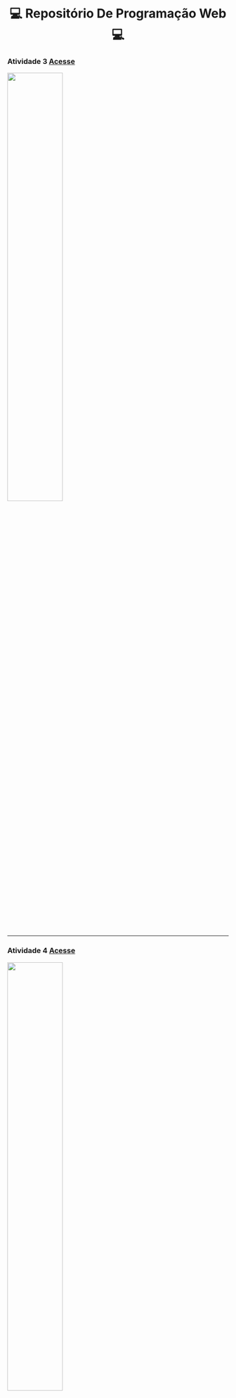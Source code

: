 <h1 align="center">💻 Repositório De Programação Web 💻</h1>

<h3 >Atividade 3 <a href="https://erichidekikataokaferreira.github.io/PWEB-ATIVIDADE3/" target="_blank"> Acesse</a></h3>

<img  width="50%" height="auto" height="175px" src="https://cdn.discordapp.com/attachments/717420578620964874/879791517252849765/unknown.png"/>
<hr>
<h3 > Atividade 4 <a href="https://erichidekikataokaferreira.github.io/PWEB-ATIVIDADE4/" target="_blank"> Acesse</a></h3>
<img width="50%" height="auto" height="175px" src="https://cdn.discordapp.com/attachments/717420578620964874/879790872491880448/unknown.png"/>

<hr>
<h3 > Atividade 5 <a href="https://erichidekikataokaferreira.github.io/PWEB-ATIVIDADE5/" target="_blank"> Acesse</a></h3>
<img width="50%" height="auto" height="175px" src="https://cdn.discordapp.com/attachments/717420578620964874/882692482788388894/unknown.png"/>

<hr>
<h3 > Atividade 7 <a href="https://erichidekikataokaferreira.github.io/PWEB-ATIVIDADE7/" target="_blank"> Acesse</a></h3>
<img width="50%" height="auto" height="175px" src="https://cdn.discordapp.com/attachments/717420578620964874/892411643613560842/unknown.png"/>

<hr>
<h3 > Portifolio <a href="https://erichidekikataokaferreira.github.io/PORTIFOLIO-1.0/" target="_blank"> Acesse</a></h3>
<img width="50%" height="auto" height="175px" src="https://cdn.discordapp.com/attachments/717420578620964874/906646510828134490/unknown.png"/>
